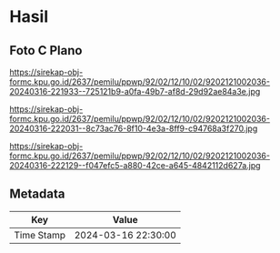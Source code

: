 # Hasil

## Foto C Plano

https://sirekap-obj-formc.kpu.go.id/2637/pemilu/ppwp/92/02/12/10/02/9202121002036-20240316-221933--725121b9-a0fa-49b7-af8d-29d92ae84a3e.jpg

https://sirekap-obj-formc.kpu.go.id/2637/pemilu/ppwp/92/02/12/10/02/9202121002036-20240316-222031--8c73ac76-8f10-4e3a-8ff9-c94768a3f270.jpg

https://sirekap-obj-formc.kpu.go.id/2637/pemilu/ppwp/92/02/12/10/02/9202121002036-20240316-222129--f047efc5-a880-42ce-a645-4842112d627a.jpg


## Metadata

| Key        | Value               |
| ---------- | ------------------- |
| Time Stamp | 2024-03-16 22:30:00 |



